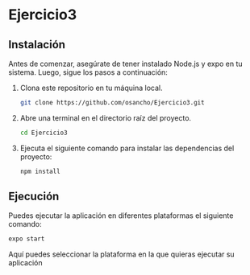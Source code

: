 # Ejercicio3

## Instalación
Antes de comenzar, asegúrate de tener instalado Node.js y expo en tu sistema. Luego, sigue los pasos a continuación:

1. Clona este repositorio en tu máquina local.

   ```bash
   git clone https://github.com/osancho/Ejercicio3.git
    ```
2. Abre una terminal en el directorio raíz del proyecto.
    ```bash
    cd Ejercicio3
    ```
3. Ejecuta el siguiente comando para instalar las dependencias del proyecto:

   ```bash
   npm install
    ```
## Ejecución
Puedes ejecutar la aplicación en diferentes plataformas el siguiente comando:

```bash
expo start
```

Aquí puedes seleccionar la plataforma en la que quieras ejecutar su aplicación
